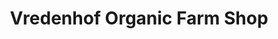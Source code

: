 ---
title: "Vredenhof Organic Farm Shop"
url: /cape-town/vredenhof-organic-farm-shop/
shop: farm
---